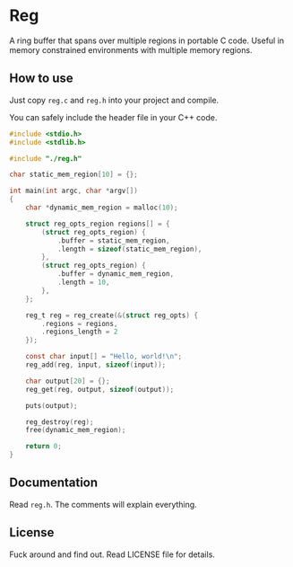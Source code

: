 # Reg

A ring buffer that spans over multiple regions in portable C code. Useful in
memory constrained environments with multiple memory regions.


## How to use

Just copy `reg.c` and `reg.h` into your project and compile.

You can safely include the header file in your C++ code.

```c
#include <stdio.h>
#include <stdlib.h>

#include "./reg.h"

char static_mem_region[10] = {};

int main(int argc, char *argv[])
{
	char *dynamic_mem_region = malloc(10);

	struct reg_opts_region regions[] = {
		(struct reg_opts_region) {
			.buffer = static_mem_region,
			.length = sizeof(static_mem_region),
		},
		(struct reg_opts_region) {
			.buffer = dynamic_mem_region,
			.length = 10,
		},
	};

	reg_t reg = reg_create(&(struct reg_opts) {
		.regions = regions,
		.regions_length = 2
	});

	const char input[] = "Hello, world!\n";
	reg_add(reg, input, sizeof(input));

	char output[20] = {};
	reg_get(reg, output, sizeof(output));

	puts(output);

	reg_destroy(reg);
	free(dynamic_mem_region);

	return 0;
}
```


## Documentation

Read `reg.h`. The comments will explain everything.


## License

Fuck around and find out. Read LICENSE file for details.
